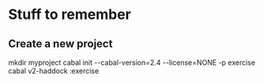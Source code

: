 # Stuff to remember

## Create a new project

mkdir myproject
cabal init --cabal-version=2.4 --license=NONE -p exercise
cabal v2-haddock :exercise
